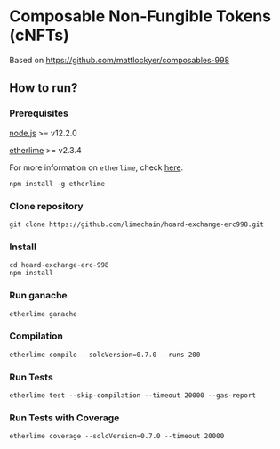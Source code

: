 # Composable Non-Fungible Tokens (cNFTs)

Based on https://github.com/mattlockyer/composables-998

## How to run?

### Prerequisites
[node.js](https://nodejs.org/en/) >= v12.2.0

[etherlime](https://github.com/LimeChain/etherlime) >= v2.3.4

For more information on `etherlime`, check [here](https://etherlime.gitbook.io/etherlime/).

```
npm install -g etherlime
```

### Clone repository
```
git clone https://github.com/limechain/hoard-exchange-erc998.git
```

### Install
```
cd hoard-exchange-erc-998
npm install
```

### Run ganache
```
etherlime ganache
```

### Compilation
```
etherlime compile --solcVersion=0.7.0 --runs 200
```

### Run Tests
```
etherlime test --skip-compilation --timeout 20000 --gas-report
```

### Run Tests with Coverage
``` 
etherlime coverage --solcVersion=0.7.0 --timeout 20000
```
